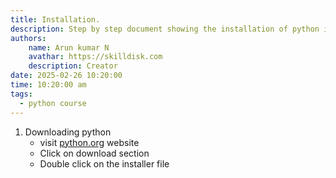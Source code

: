 ```yaml
---
title: Installation.
description: Step by step document showing the installation of python in windows & Linux.
authors: 
    name: Arun kumar N
    avathar: https://skilldisk.com
    description: Creator
date: 2025-02-26 10:20:00
time: 10:20:00 am
tags:
  - python course
---
```


1. Downloading python
    - visit [python.org](https://python.org) website
    - Click on download section
    - Double click on the installer file